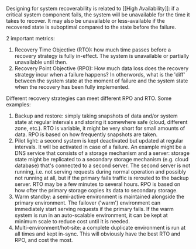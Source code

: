 Designing for system recoverability is related to [[High Availability]]: if a critical system component fails, the system will be unavailable for the time it takes to recover. It may also be unavailable or less-available if the recovered state is suboptimal compared to the state before the failure.

2 important metrics:
1. Recovery Time Objective (RTO): how much time passes before a recovery strategy is fully in-effect. The system is unavailable or partially unavailable until then.
2. Recovery Point Objective (RPO): How much data loss does the recovery strategy incur when a failure happens? In otherwords, what is the 'diff' between the system state at the moment of failure and the system state when the recovery has been fully implemented.

Different recovery strategies can meet different RPO and RTO. Some examples:

1. Backup and restore: simply taking snapshots of data and/or system state at regular intervals and storing it somewhere safe (cloud, different zone, etc.). RTO is variable, it might be very short for small amounts of data. RPO is based on how frequently snapshots are taken.
2. Pilot light: a second system is kept deactivated but updated at regular intervals. It will be activated in case of a failure. An example might be a DNS service that consists of a storage mechanism and a server: storage state might be replicated to a secondary storage mechanism (e.g. cloud database) that's connected to a second server. The second server is not running, i.e. not serving requests during normal operation and possibly not running at all, but if the primary fails traffic is rerouted to the backup server. RTO may be a few minutes to several hours. RPO is based on how ofter the primary storage copies its data to secondary storage.
3. Warm standby: a semi-active environment is maintained alongside the primary environment. The failover ('warm') environment can immediately start serving requests if the primary fails. If the warm system is run in an auto-scalable environment, it can be kept at minimum scale to reduce cost until it is needed.
4. Multi-environment/hot-site: a complete duplicate environment is run at all times and kept in-sync. This will obviously have the best RTO and RPO, and cost the most.